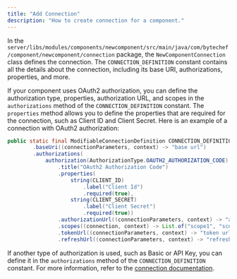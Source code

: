 ```yaml
---
title: "Add Connection"
description: "How to create connection for a component."
---
```


In the `server/libs/modules/components/newcomponent/src/main/java/com/bytechef/component/newcomponent/connection`
package, the `NewComponentConnection` class defines the connection. The `CONNECTION_DEFINITION` constant contains all
the details about the connection, including its base URI, authorizations, properties, and more.

If your component uses OAuth2 authorization, you can define the authorization type, properties, authorization URL, and
scopes in the `authorizations` method of the `CONNECTION_DEFINITION` constant. The `properties` method allows you to
define the properties that are required for the connection, such as Client ID and Client Secret. Here is an example of
a connection with OAuth2 authorization:

``` java
public static final ModifiableConnectionDefinition CONNECTION_DEFINITION = connection()
        .baseUri((connectionParameters, context) -> "base url")
        .authorizations(
            authorization(AuthorizationType.OAUTH2_AUTHORIZATION_CODE)
                .title("OAuth2 Authorization Code")
                .properties(
                    string(CLIENT_ID)
                        .label("Client Id")
                        .required(true),
                    string(CLIENT_SECRET)
                        .label("Client Secret")
                        .required(true))
                .authorizationUrl((connectionParameters, context) -> "authorization url")
                .scopes((connection, context) -> List.of("scope1", "scope2"))
                .tokenUrl((connectionParameters, context) -> "token url")
                .refreshUrl((connectionParameters, context) -> "refresh url"));
```

If another type of authorization is used, such as Basic or API Key, you can define it in the `authorizations` method
of the `CONNECTION_DEFINITION` constant. For more information, refer to the
[connection documentation](/developer_guide/component_specification/connection).
